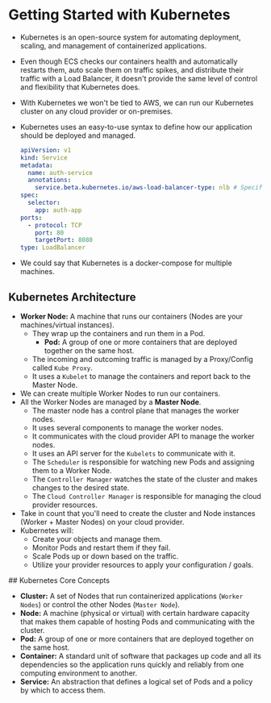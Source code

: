 # Getting Started with Kubernetes

- Kubernetes is an open-source system for automating deployment, scaling, and management of containerized applications.
- Even though ECS checks our containers health and automatically restarts them, auto scale them on traffic spikes, and distribute their traffic with a Load Balancer, it doesn't provide the same level of control and flexibility that Kubernetes does.
- With Kubernetes we won't be tied to AWS, we can run our Kubernetes cluster on any cloud provider or on-premises.
- Kubernetes uses an easy-to-use syntax to define how our application should be deployed and managed.

  ```yaml
  apiVersion: v1
  kind: Service
  metadata:
    name: auth-service
    annotations:
      service.beta.kubernetes.io/aws-load-balancer-type: nlb # Specific provider annotations
  spec:
    selector:
      app: auth-app
  ports:
    - protocol: TCP
      port: 80
      targetPort: 8080
  type: LoadBalancer
  ```

- We could say that Kubernetes is a docker-compose for multiple machines.

## Kubernetes Architecture

- **Worker Node:** A machine that runs our containers (Nodes are your machines/virtual instances).
  - They wrap up the containers and run them in a Pod.
    - **Pod:** A group of one or more containers that are deployed together on the same host.
  - The incoming and outcoming traffic is managed by a Proxy/Config called `Kube Proxy`.
  - It uses a `Kubelet` to manage the containers and report back to the Master Node.
- We can create multiple Worker Nodes to run our containers.
- All the Worker Nodes are managed by a **Master Node**.
  - The master node has a control plane that manages the worker nodes.
  - It uses several components to manage the worker nodes.
  - It communicates with the cloud provider API to manage the worker nodes.
  - It uses an API server for the `Kubelets` to communicate with it.
  - The `Scheduler` is responsible for watching new Pods and assigning them to a Worker Node.
  - The `Controller Manager` watches the state of the cluster and makes changes to the desired state.
  - The `Cloud Controller Manager` is responsible for managing the cloud provider resources.
- Take in count that you'll need to create the cluster and Node instances (Worker + Master Nodes) on your cloud provider.
- Kubernetes will:
  - Create your objects and manage them.
  - Monitor Pods and restart them if they fail.
  - Scale Pods up or down based on the traffic.
  - Utilize your provider resources to apply your configuration / goals.

## Kubernetes Core Concepts

- **Cluster:** A set of Nodes that run containerized applications (`Worker Nodes`) or control the other Nodes (`Master Node`).
- **Node:** A machine (physical or virtual) with certain hardware capacity that makes them capable of hosting Pods and communicating with the cluster.
- **Pod:** A group of one or more containers that are deployed together on the same host.
- **Container:** A standard unit of software that packages up code and all its dependencies so the application runs quickly and reliably from one computing environment to another.
- **Service:** An abstraction that defines a logical set of Pods and a policy by which to access them.
